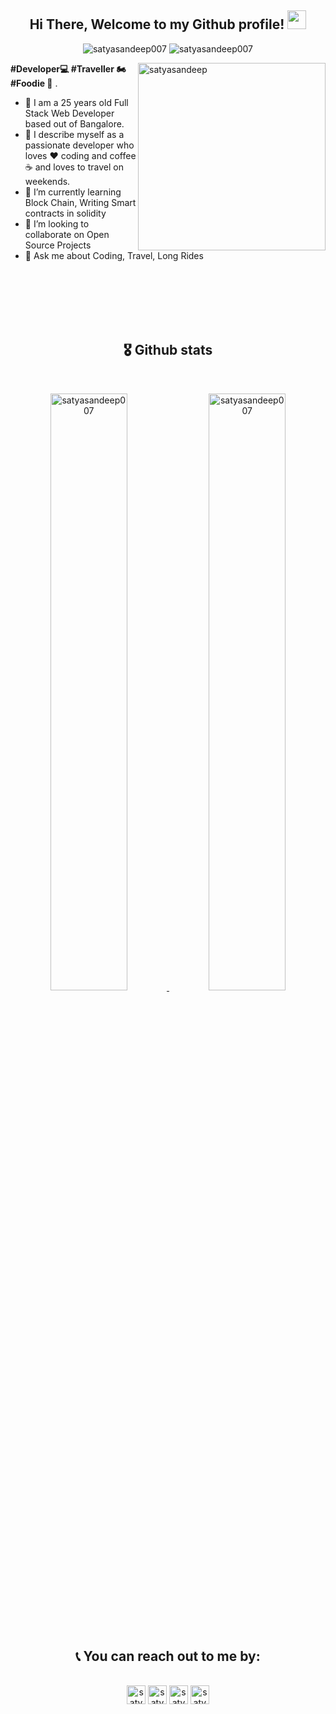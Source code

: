 <h2 align="center"> Hi There, Welcome to my Github profile! <img
        src="https://github.com/abdoachhoubi/abdoachhoubi/blob/main/gifs/Hi.gif" width="30"></h2>

<p align="center">
    <img src="https://img.shields.io/github/followers/satyasandeep007?label=Followers&color=brightgreen&style=flat-square"
        alt="satyasandeep007" />
    <img src="https://komarev.com/ghpvc/?username=satyasandeep007&label=Profile%20Views&color=brightgreen&style=flat-square"
        alt="satyasandeep007" />
</p>

<img align="right" height="300" width="300"
    src="https://avatars.githubusercontent.com/u/52450973?v=4"
    alt="satyasandeep" />

**#Developer💻 #Traveller 🏍 #Foodie 🥗** .

- 🧛 I am a 25 years old Full Stack Web Developer based out of Bangalore.
- 👯 I describe myself as a passionate developer who loves ❤️ coding and coffee ☕ and loves to travel on weekends.
- 🌱 I’m currently learning Block Chain, Writing Smart contracts in solidity
- 👀 I’m looking to collaborate on Open Source Projects
- 💁 Ask me about Coding, Travel, Long Rides

<br>
<br>
<br>
<br>
<br>

<h2 align="center">🎖 Github stats </h2>
<br />
<div>
    <p align="center">
        <a href="https://github-readme-stats.vercel.app/api?username=satyasandeep007&show_icons=true&hide_border=true&theme=react"
            target="_blank" rel="noreferrer">
            <img width="49.5%"
                src="https://github-readme-stats.vercel.app/api?username=satyasandeep007&show_icons=true&hide_border=true&theme=react"
                alt="satyasandeep007"  />
        </a>
        <a href="https://github-readme-streak-stats.herokuapp.com/?user=satyasandeep007&theme=react" target="_blank"
            rel="noreferrer">
            <img width="49.5%" src="https://github-readme-streak-stats.herokuapp.com/?user=satyasandeep007&theme=react"
                alt="satyasandeep007" />
        </a>
    </p>


<!-- <p align="center">
    <a href="https://github-profile-trophy.vercel.app/?username=satyasandeep007" target="_blank" rel="noreferrer">
        <img width="90%" src="https://github-profile-trophy.vercel.app/?username=satyasandeep007" />
    </a>
</p> -->
</div>

<br />
<br />

<h2 align="center">📞 You can reach out to me by:</h2>
<p align="center">
    <br />
    <a href="https://www.linkedin.com/in/satyasandeep/" target="_blank" rel="noreferrer"><img align="center"
            src="https://img.shields.io/badge/linkedin-%231DA1F2.svg?style=for-the-badge&logo=linkedin&logoColor=white"
            alt="satyasandeep" height="30" /></a>
     <a href="https://instagram.com/satyasandeep007" target="_blank" rel="noreferrer"><img align="center"
            src="https://img.shields.io/badge/instagram-%23E4405F.svg?style=for-the-badge&logo=Instagram&logoColor=white"
            alt="satyasandeep" height="30" /></a>
    <a href="https://wa.me/+918978494898" target="_blank" rel="noreferrer"><img align="center"
            src="https://img.shields.io/badge/whatsapp-4B7F1.svg?style=for-the-badge&logo=whatsapp&logoColor=white"
            alt="satyasandeep" height="30" /></a>
    <a href="https://twitter.com/satyasandeep76" target="_blank" rel="noreferrer"><img align="center"
            src="https://img.shields.io/badge/twitter-1DA1F2.svg?style=for-the-badge&logo=twitter&logoColor=white"
            alt="satyasandeep" height="30" /></a>
    <br>
</p>


